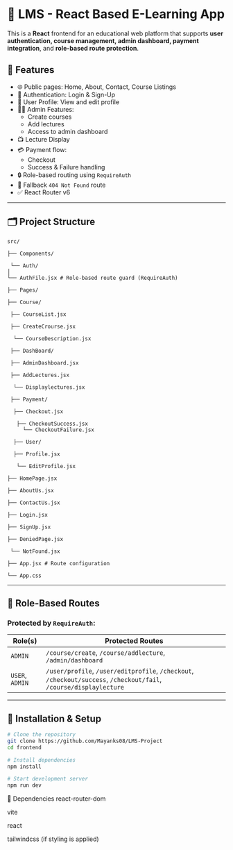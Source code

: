 # 📘 LMS - React Based E-Learning App

This is a **React** frontend for an educational web platform that supports **user authentication, course management, admin dashboard, payment integration**, and **role-based route protection**.

## 🚀 Features

- 🌐 Public pages: Home, About, Contact, Course Listings
- 🔐 Authentication: Login & Sign-Up
- 👤 User Profile: View and edit profile
- 🧑‍🏫 Admin Features:
  - Create courses
  - Add lectures
  - Access to admin dashboard
- 📺 Lecture Display
- 💳 Payment flow:
  - Checkout
  - Success & Failure handling
- 🔒 Role-based routing using `RequireAuth`
- 🔄 Fallback `404 Not Found` route
- ✅ React Router v6

---

## 🗂️ Project Structure
```
src/

├── Components/

 └── Auth/
│ 
└── AuthFile.jsx # Role-based route guard (RequireAuth)

├── Pages/
 
├── Course/

 ├── CourseList.jsx

 ├── CreateCrourse.jsx
  
  └── CourseDescription.jsx

 ├── DashBoard/

 ├── AdminDashboard.jsx

 ├── AddLectures.jsx
  
  └── Displaylectures.jsx

 ├── Payment/
  
  ├── Checkout.jsx

   ├── CheckoutSuccess.jsx
     └── CheckoutFailure.jsx
  
  ├── User/
  
  ├── Profile.jsx
  
   └── EditProfile.jsx

├── HomePage.jsx

├── AboutUs.jsx

├── ContactUs.jsx

├── Login.jsx

├── SignUp.jsx

├── DeniedPage.jsx

 └── NotFound.jsx

├── App.jsx # Route configuration

└── App.css

```


---

## 🔐 Role-Based Routes

### Protected by `RequireAuth`:

| Role(s)         | Protected Routes                                  |
|----------------|---------------------------------------------------|
| `ADMIN`        | `/course/create`, `/course/addlecture`, `/admin/dashboard` |
| `USER`, `ADMIN`| `/user/profile`, `/user/editprofile`, `/checkout`, `/checkout/success`, `/checkout/fail`, `/course/displaylecture` |

---

## 🔧 Installation & Setup

```bash
# Clone the repository
git clone https://github.com/Mayanks08/LMS-Project
cd frontend

# Install dependencies
npm install

# Start development server
npm run dev
```

🔗 Dependencies
react-router-dom

vite

react

tailwindcss (if styling is applied)
